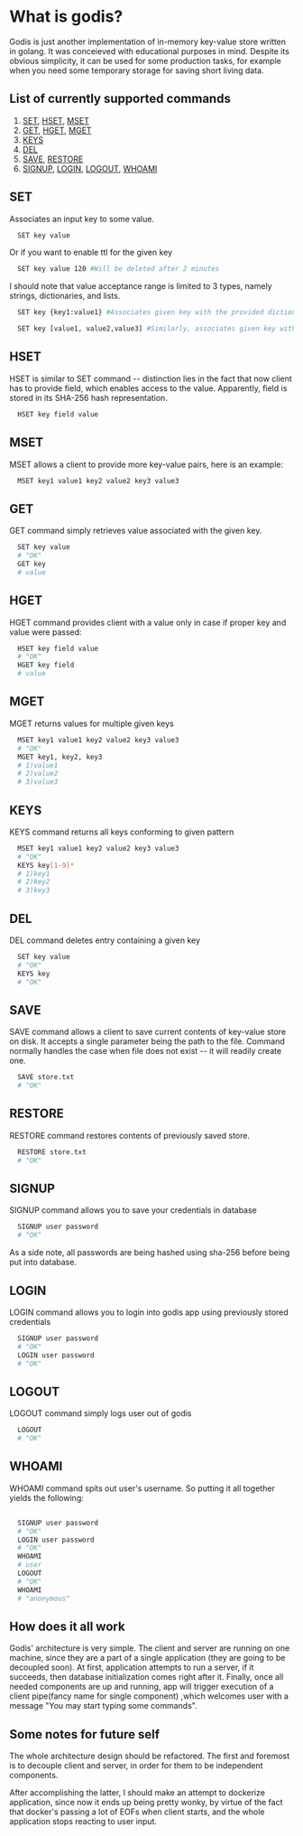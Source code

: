
# What is godis?
  Godis is just another implementation of in-memory key-value store written in golang. It was conceieved with educational purposes in mind.
  Despite its obvious simplicity, it can be used for some production tasks, for example when you need some temporary storage for saving short living data.

  


## List of currently supported commands
  1) [SET](#SET), [HSET](#HSET), [MSET](#MSET) 
  2) [GET](#GET), [HGET](#HGET), [MGET](#MGET)
  3) [KEYS](#KEYS)
  4) [DEL](#DEL)
  5) [SAVE](#SAVE), [RESTORE](#RESTORE)
  6) [SIGNUP](#SIGNUP), [LOGIN](#LOGIN), [LOGOUT](#LOGOUT), [WHOAMI](#WHOAMI)


## SET
Associates an input key to some value. 
```bash
  SET key value
```

Or if you want to enable ttl for the given key

```bash
  SET key value 120 #Will be deleted after 2 minutes 
```

I should note that value acceptance range is limited to 3 types, namely strings, dictionaries, and lists.<br>

```bash
  SET key {key1:value1} #Associates given key with the provided dictionary value
```

```bash
  SET key [value1, value2,value3] #Similarly, associates given key with provided list of values
```

## HSET

HSET is similar to SET command -- distinction lies in the fact that now client has to provide field,
which enables access to the value. Apparently, field is stored in its SHA-256 hash representation.

```bash
  HSET key field value
```

## MSET
MSET allows a client to provide more key-value pairs, here is an example:

```bash
  MSET key1 value1 key2 value2 key3 value3
```

## GET
GET command simply retrieves value associated with the given key.

```bash
  SET key value
  # "OK"
  GET key
  # value
```

## HGET
HGET command provides client with a value only in case if proper key and value were passed:

```bash
  HSET key field value
  # "OK"
  HGET key field
  # value
```

## MGET
MGET returns values for multiple given keys

```bash
  MSET key1 value1 key2 value2 key3 value3
  # "OK"
  MGET key1, key2, key3
  # 1)value1
  # 2)value2
  # 3)value3
```

## KEYS
KEYS command returns all keys conforming to given pattern

```bash
  MSET key1 value1 key2 value2 key3 value3
  # "OK"
  KEYS key[1-9]*
  # 1)key1
  # 2)key2
  # 3)key3
```

## DEL
DEL command deletes entry containing a given key

```bash
  SET key value
  # "OK"
  KEYS key
  # "OK"
```

## SAVE
SAVE command allows a client to save current contents of key-value store on disk.
It accepts a single parameter being the path to the file. Command normally handles 
the case when file does not exist -- it will readily create one.

```bash
  SAVE store.txt
  # "OK"
```

## RESTORE
RESTORE command restores contents of previously saved store.

```bash
  RESTORE store.txt
  # "OK"
```

## SIGNUP
SIGNUP command allows you to save your credentials in database
```bash
  SIGNUP user password
  # "OK"
```
As a side note, all passwords are being hashed using sha-256 before being put into database.

## LOGIN
LOGIN command allows you to login into godis app using previously stored credentials
```bash
  SIGNUP user password
  # "OK"
  LOGIN user password
  # "OK"
```

## LOGOUT
LOGOUT command simply logs user out of godis
```bash
  LOGOUT 
  # "OK"
```

## WHOAMI
WHOAMI command spits out user's username. So putting it all together yields the following:
```bash
  
  SIGNUP user password
  # "OK"
  LOGIN user password
  # "OK"
  WHOAMI
  # user
  LOGOUT 
  # "OK"
  WHOAMI
  # "anonymous"
```


## How does it all work
Godis' architecture is very simple. The client and server are running on one machine, since 
they are a part of a single application (they are going to be decoupled soon). At first, application attempts to run a server, 
if it succeeds, then database initialization comes right after it.
Finally, once all needed components are up and running, app will trigger execution of a client pipe(fancy name for single component)
,which welcomes user with a message "You may start typing some commands". 

## Some notes for future self

The whole architecture design should be refactored. The first and foremost is to 
decouple client and server, in order for them to be independent components.

After accomplishing the latter, I should make an attempt to dockerize application, since
now it ends up being pretty wonky, by virtue of the fact that docker's passing a lot of EOFs when client starts, and 
the whole application stops reacting to user input. 

